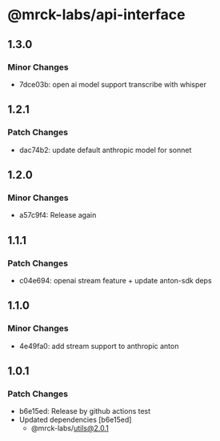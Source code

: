 # @mrck-labs/api-interface

## 1.3.0

### Minor Changes

- 7dce03b: open ai model support transcribe with whisper

## 1.2.1

### Patch Changes

- dac74b2: update default anthropic model for sonnet

## 1.2.0

### Minor Changes

- a57c9f4: Release again

## 1.1.1

### Patch Changes

- c04e694: openai stream feature + update anton-sdk deps

## 1.1.0

### Minor Changes

- 4e49fa0: add stream support to anthropic anton

## 1.0.1

### Patch Changes

- b6e15ed: Release by github actions test
- Updated dependencies [b6e15ed]
  - @mrck-labs/utils@2.0.1
